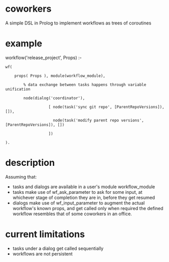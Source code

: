 # coworkers
A simple DSL in Prolog to implement workflows as trees of coroutines

# example
workflow('release_project', Props) :-

    wf(

        props( Props ), module(workflow_module),

            % data exchange between tasks happens through variable unification

            node(dialog('coordinator'),

                       [ node(task('sync git repo', [ParentRepoVersions]), []),

                         node(task('modify parent repo versions', [ParentRepoVersions]), [])

                       ])

    ).

# description
Assuming that:
- tasks and dialogs are available in a user's module workflow_module
- tasks make use of wf_ask_parameter to ask for some input, at whichever stage of completion they are in,
    before they get resumed
- dialogs make use of wf_input_parameter to augment the actual workflow's known props, and get called
    only when required
the defined workflow resembles that of some coworkers in an office.

# current limitations
- tasks under a dialog get called sequentially
- workflows are not persistent